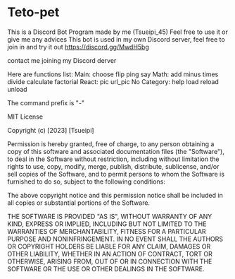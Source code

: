 # Teto-pet
This is a Discord Bot Program made by me (Tsueipi_45)
Feel free to use it or give me any advices
This bot is used in my own Discord server, feel free to join in and try it out
https://discord.gg/MwdH5bg

contact me joining my Discord derver

Here are functions list:
    Main:
        choose
        flip
        ping
        say
    Math:
        add
        minus
        times
        divide
        calculate
        factorial
    React:
        pic
        url_pic
    No Category:
        help
        load
        reload
        unload

The command prefix is "-"


MIT License

Copyright (c) [2023] [Tsueipi]

Permission is hereby granted, free of charge, to any person obtaining a copy
of this software and associated documentation files (the "Software"), to deal
in the Software without restriction, including without limitation the rights
to use, copy, modify, merge, publish, distribute, sublicense, and/or sell
copies of the Software, and to permit persons to whom the Software is
furnished to do so, subject to the following conditions:

The above copyright notice and this permission notice shall be included in all
copies or substantial portions of the Software.

THE SOFTWARE IS PROVIDED "AS IS", WITHOUT WARRANTY OF ANY KIND, EXPRESS OR
IMPLIED, INCLUDING BUT NOT LIMITED TO THE WARRANTIES OF MERCHANTABILITY,
FITNESS FOR A PARTICULAR PURPOSE AND NONINFRINGEMENT. IN NO EVENT SHALL THE
AUTHORS OR COPYRIGHT HOLDERS BE LIABLE FOR ANY CLAIM, DAMAGES OR OTHER
LIABILITY, WHETHER IN AN ACTION OF CONTRACT, TORT OR OTHERWISE, ARISING FROM,
OUT OF OR IN CONNECTION WITH THE SOFTWARE OR THE USE OR OTHER DEALINGS IN THE
SOFTWARE.
